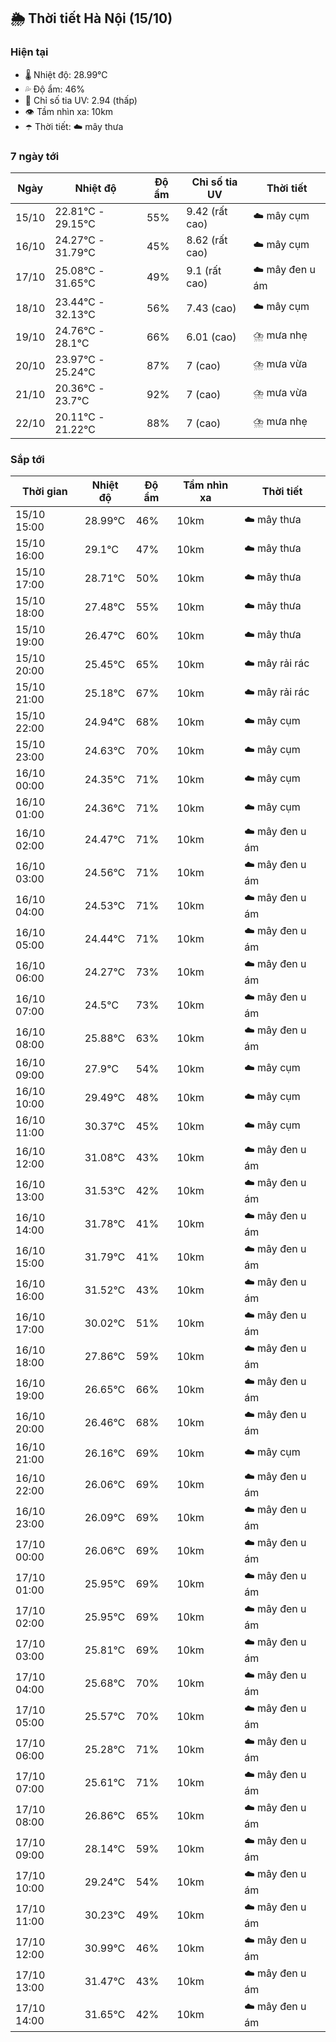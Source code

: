 ## 🌦️ Thời tiết Hà Nội (15/10)

### Hiện tại

- 🌡️ Nhiệt độ: 28.99℃
- 💦 Độ ẩm: 46%
- 🌟 Chỉ số tia UV: 2.94 (thấp)
- 👁️ Tầm nhìn xa: 10km
- ☂️ Thời tiết: ☁️ mây thưa

### 7 ngày tới

| Ngày | Nhiệt độ | Độ ẩm | Chỉ số tia UV | Thời tiết |
| --- | --- | --- | --- | --- |
| 15/10 | 22.81℃ - 29.15℃ | 55% | 9.42 (rất cao) | ☁️ mây cụm |
| 16/10 | 24.27℃ - 31.79℃ | 45% | 8.62 (rất cao) | ☁️ mây cụm |
| 17/10 | 25.08℃ - 31.65℃ | 49% | 9.1 (rất cao) | ☁️ mây đen u ám |
| 18/10 | 23.44℃ - 32.13℃ | 56% | 7.43 (cao) | ☁️ mây cụm |
| 19/10 | 24.76℃ - 28.1℃ | 66% | 6.01 (cao) | ⛈️ mưa nhẹ |
| 20/10 | 23.97℃ - 25.24℃ | 87% | 7 (cao) | ⛈️ mưa vừa |
| 21/10 | 20.36℃ - 23.7℃ | 92% | 7 (cao) | ⛈️ mưa vừa |
| 22/10 | 20.11℃ - 21.22℃ | 88% | 7 (cao) | ⛈️ mưa nhẹ |

### Sắp tới

| Thời gian | Nhiệt độ | Độ ẩm | Tầm nhìn xa | Thời tiết |
| --- | --- | --- | --- | --- |
| 15/10 15:00 | 28.99℃ | 46% | 10km | ☁️ mây thưa |
| 15/10 16:00 | 29.1℃ | 47% | 10km | ☁️ mây thưa |
| 15/10 17:00 | 28.71℃ | 50% | 10km | ☁️ mây thưa |
| 15/10 18:00 | 27.48℃ | 55% | 10km | ☁️ mây thưa |
| 15/10 19:00 | 26.47℃ | 60% | 10km | ☁️ mây thưa |
| 15/10 20:00 | 25.45℃ | 65% | 10km | ☁️ mây rải rác |
| 15/10 21:00 | 25.18℃ | 67% | 10km | ☁️ mây rải rác |
| 15/10 22:00 | 24.94℃ | 68% | 10km | ☁️ mây cụm |
| 15/10 23:00 | 24.63℃ | 70% | 10km | ☁️ mây cụm |
| 16/10 00:00 | 24.35℃ | 71% | 10km | ☁️ mây cụm |
| 16/10 01:00 | 24.36℃ | 71% | 10km | ☁️ mây cụm |
| 16/10 02:00 | 24.47℃ | 71% | 10km | ☁️ mây đen u ám |
| 16/10 03:00 | 24.56℃ | 71% | 10km | ☁️ mây đen u ám |
| 16/10 04:00 | 24.53℃ | 71% | 10km | ☁️ mây đen u ám |
| 16/10 05:00 | 24.44℃ | 71% | 10km | ☁️ mây đen u ám |
| 16/10 06:00 | 24.27℃ | 73% | 10km | ☁️ mây đen u ám |
| 16/10 07:00 | 24.5℃ | 73% | 10km | ☁️ mây đen u ám |
| 16/10 08:00 | 25.88℃ | 63% | 10km | ☁️ mây đen u ám |
| 16/10 09:00 | 27.9℃ | 54% | 10km | ☁️ mây cụm |
| 16/10 10:00 | 29.49℃ | 48% | 10km | ☁️ mây cụm |
| 16/10 11:00 | 30.37℃ | 45% | 10km | ☁️ mây cụm |
| 16/10 12:00 | 31.08℃ | 43% | 10km | ☁️ mây đen u ám |
| 16/10 13:00 | 31.53℃ | 42% | 10km | ☁️ mây đen u ám |
| 16/10 14:00 | 31.78℃ | 41% | 10km | ☁️ mây đen u ám |
| 16/10 15:00 | 31.79℃ | 41% | 10km | ☁️ mây đen u ám |
| 16/10 16:00 | 31.52℃ | 43% | 10km | ☁️ mây đen u ám |
| 16/10 17:00 | 30.02℃ | 51% | 10km | ☁️ mây đen u ám |
| 16/10 18:00 | 27.86℃ | 59% | 10km | ☁️ mây đen u ám |
| 16/10 19:00 | 26.65℃ | 66% | 10km | ☁️ mây đen u ám |
| 16/10 20:00 | 26.46℃ | 68% | 10km | ☁️ mây đen u ám |
| 16/10 21:00 | 26.16℃ | 69% | 10km | ☁️ mây cụm |
| 16/10 22:00 | 26.06℃ | 69% | 10km | ☁️ mây đen u ám |
| 16/10 23:00 | 26.09℃ | 69% | 10km | ☁️ mây đen u ám |
| 17/10 00:00 | 26.06℃ | 69% | 10km | ☁️ mây đen u ám |
| 17/10 01:00 | 25.95℃ | 69% | 10km | ☁️ mây đen u ám |
| 17/10 02:00 | 25.95℃ | 69% | 10km | ☁️ mây đen u ám |
| 17/10 03:00 | 25.81℃ | 69% | 10km | ☁️ mây đen u ám |
| 17/10 04:00 | 25.68℃ | 70% | 10km | ☁️ mây đen u ám |
| 17/10 05:00 | 25.57℃ | 70% | 10km | ☁️ mây đen u ám |
| 17/10 06:00 | 25.28℃ | 71% | 10km | ☁️ mây đen u ám |
| 17/10 07:00 | 25.61℃ | 71% | 10km | ☁️ mây đen u ám |
| 17/10 08:00 | 26.86℃ | 65% | 10km | ☁️ mây đen u ám |
| 17/10 09:00 | 28.14℃ | 59% | 10km | ☁️ mây đen u ám |
| 17/10 10:00 | 29.24℃ | 54% | 10km | ☁️ mây đen u ám |
| 17/10 11:00 | 30.23℃ | 49% | 10km | ☁️ mây đen u ám |
| 17/10 12:00 | 30.99℃ | 46% | 10km | ☁️ mây đen u ám |
| 17/10 13:00 | 31.47℃ | 43% | 10km | ☁️ mây đen u ám |
| 17/10 14:00 | 31.65℃ | 42% | 10km | ☁️ mây đen u ám |
